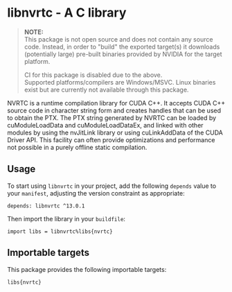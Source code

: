 # libnvrtc - A C library

> **NOTE:**  
This package is not open source and does not contain any source code. Instead,
in order to "build" the exported target(s) it downloads (potentially large)
pre-built binaries provided by NVIDIA for the target platform.
>
> CI for this package is disabled due to the above.  
Supported platforms/compilers are Windows/MSVC. Linux binaries exist but are
currently not available through this package.

NVRTC is a runtime compilation library for CUDA C++. It accepts CUDA C++
source code in character string form and creates handles that can be used
to obtain the PTX. The PTX string generated by NVRTC can be loaded by
cuModuleLoadData and cuModuleLoadDataEx, and linked with other modules by
using the nvJitLink library or using cuLinkAddData of the CUDA Driver API.
This facility can often provide optimizations and performance not possible
in a purely offline static compilation.

## Usage

To start using `libnvrtc` in your project, add the following `depends`
value to your `manifest`, adjusting the version constraint as appropriate:

```
depends: libnvrtc ^13.0.1
```

Then import the library in your `buildfile`:

```
import libs = libnvrtc%libs{nvrtc}
```


## Importable targets

This package provides the following importable targets:

```
libs{nvrtc}
```
